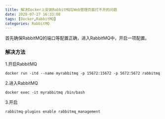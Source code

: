 ```yaml
---
title: 解决Docker上安装RabbitMQ后Web管理页面打不开的问题
date: 2020-07-27 16:33:08
tags: [Docker,RabbitMQ]
categories: RabbitMQ
---
```

首先确保RabbitMQ的端口等配置正确，进入RabbitMQ中，开启一项配置。
<!--more-->

### 解决方法

1.开启RabbitMQ  　　

`docker run -itd --name myrabbitmq -p 15672:15672 -p 5672:5672 rabbitmq`

2.进入RabbitMQ　　

`docker exec -it myrabbitmq /bin/bash`

3.开启　

`rabbitmq-plugins enable rabbitmq_management`